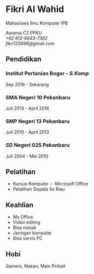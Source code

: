 # **Fikri Al Wahid** 

Mahasiswa Ilmu Komputer IPB 

_Asrama C2 PPKU_ \
_+62 812-6643-7362_ \
_fikri120698@gmail.com_ 

## **Pendidikan**

### **Institut Pertanian Bogor - _S.Komp_**

Sep 2016 - Sekarang

### **SMA Negeri 10 Pekanbaru**

Juli 2013 - April 2016

### **SMP Negeri 13 Pekanbaru**

Juli 2010 - April 2013

### **SD Negeri 025 Pekanbaru**

Juli 2004 - Mei 2010

## Pelatihan

- Kursus Komputer -- Microsoft Office
- Pelatihan Sispala Se Riau

## Keahlian

- Ms Office
- Video editing
- Bisa masak
- Jaringan komputer
- Bisa servis PC

## Hobi

Gamers, Makan, Main Pinball
